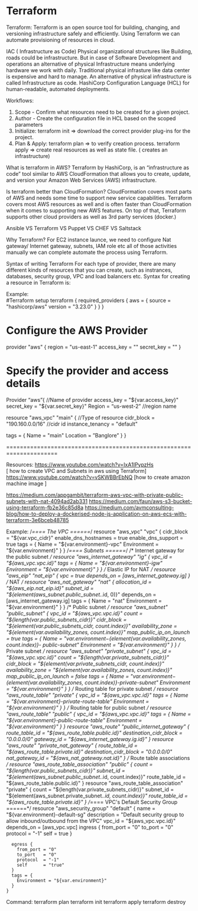 # Terraform

Terraform:
Terraform is an open source tool for building, changing, and versioning infrastructure safely and efficiently. Using Terraform we can automate provisioning of resources in cloud.

IAC ( Infrastructure as Code)
Physical organizational structures like Building, roads could be infrastructure. But in case of Software Development and operations an alternative of physical Infrastructure means underlying hardware we work with daily. Traditional physical infrasture like data center is expensive and hard to manage. An alternative of physical infrastructure is called Infrastructure as code.
HashiCorp Configuration Language (HCL) for human-readable, automated deployments.

Workflows:
1.	Scope - Confirm what resources need to be created for a given project.
2.	Author - Create the configuration file in HCL based on the scoped parameters
3.	Initialize: terraform init  => download the correct provider plug-ins for the project.
4.	Plan & Apply: terraform plan => to verify creation process. terraform apply => create real resources as well as state file. ( creates an infrastructure)

What is terraform in AWS?
Terraform by HashiCorp, is an “infrastructure as code” tool similar to AWS CloudFormation that allows you to create, update, and version your Amazon Web Services (AWS) infrastructure.

Is terraform better than CloudFormation?
CloudFormation covers most parts of AWS and needs some time to support new service capabilities. Terraform covers most AWS resources as well and is often faster than CloudFormation when it comes to supporting new AWS features. On top of that, Terraform supports other cloud providers as well as 3rd party services (docker.)


Ansible VS Terraform VS Puppet VS CHEF VS Saltstack


 
Why Terraform?
For EC2 instance launce, we need to configure Nat gateway/ Internet gateway, subnets, IAM role etc all of those activities manually we can complete automate the process using Terraform.

Syntax of writing Terraform
For each type of provider, there are many different kinds of resources that you can create, such as instrances, databases, security group, VPC and load balancers etc. Syntax for creating a resource in Terraform is:
 
Example:  
#Terraform setup
terraform {
  required_providers {
     aws = {
      source  = "hashicorp/aws"
      version = "3.23.0"
    }
  }
}
# Configure the AWS Provider
provider "aws" {
  region = "us-east-1"
  access_key = ""
  secret_key = ""
}

# Specify the provider and access details
Provider “aws”{				//Name of provider
	access_key = "${var.access_key}"
  secret_key = "${var.secret_key}"
Region 		= “us-west-2”		//region name

resource "aws_vpc" "main" {		//Type of resource 
  cidr_block       = "190.160.0.0/16"	//cidr id
  instance_tenancy = "default"

  tags = {
    Name = "main"
    Location = ”Banglore”
  }
}


=====================================================================



Resources:
https://www.youtube.com/watch?v=IxA1IPypzHs     
 [ how to create VPC and Subnets in aws using Terraform]
https://www.youtube.com/watch?v=vSKWBBrEbNQ
[how to create amazon machine image ]

https://medium.com/appgambit/terraform-aws-vpc-with-private-public-subnets-with-nat-4094ad2ab331
https://medium.com/faun/aws-s3-bucket-using-terraform-fb2e36c85d8a
https://medium.com/avmconsulting-blog/how-to-deploy-a-dockerised-node-js-application-on-aws-ecs-with-terraform-3e6bceb48785

Example:
/*==== The VPC ======*/
	resource "aws_vpc" "vpc" {
	  cidr_block           = "${var.vpc_cidr}"
	  enable_dns_hostnames = true
	  enable_dns_support   = true
	  tags = {
	    Name        = "${var.environment}-vpc"
	    Environment = "${var.environment}"
	  }
	}
	/*==== Subnets ======*/
	/* Internet gateway for the public subnet */
	resource "aws_internet_gateway" "ig" {
	  vpc_id = "${aws_vpc.vpc.id}"
	  tags = {
	    Name        = "${var.environment}-igw"
	    Environment = "${var.environment}"
	  }
	}
	/* Elastic IP for NAT */
	resource "aws_eip" "nat_eip" {
	  vpc        = true
	  depends_on = [aws_internet_gateway.ig]
	}
	/* NAT */
	resource "aws_nat_gateway" "nat" {
	  allocation_id = "${aws_eip.nat_eip.id}"
	  subnet_id     = "${element(aws_subnet.public_subnet.*.id, 0)}"
	  depends_on    = [aws_internet_gateway.ig]
	  tags = {
	    Name        = "nat"
	    Environment = "${var.environment}"
	  }
	}
	/* Public subnet */
	resource "aws_subnet" "public_subnet" {
	  vpc_id                  = "${aws_vpc.vpc.id}"
	  count                   = "${length(var.public_subnets_cidr)}"
	  cidr_block              = "${element(var.public_subnets_cidr,   count.index)}"
	  availability_zone       = "${element(var.availability_zones,   count.index)}"
	  map_public_ip_on_launch = true
	  tags = {
	    Name        = "${var.environment}-${element(var.availability_zones, count.index)}-      public-subnet"
	    Environment = "${var.environment}"
	  }
	}
	/* Private subnet */
	resource "aws_subnet" "private_subnet" {
	  vpc_id                  = "${aws_vpc.vpc.id}"
	  count                   = "${length(var.private_subnets_cidr)}"
	  cidr_block              = "${element(var.private_subnets_cidr, count.index)}"
	  availability_zone       = "${element(var.availability_zones,   count.index)}"
	  map_public_ip_on_launch = false
	  tags = {
	    Name        = "${var.environment}-${element(var.availability_zones, count.index)}-private-subnet"
	    Environment = "${var.environment}"
	  }
	}
	/* Routing table for private subnet */
	resource "aws_route_table" "private" {
	  vpc_id = "${aws_vpc.vpc.id}"
	  tags = {
	    Name        = "${var.environment}-private-route-table"
	    Environment = "${var.environment}"
	  }
	}
	/* Routing table for public subnet */
	resource "aws_route_table" "public" {
	  vpc_id = "${aws_vpc.vpc.id}"
	  tags = {
	    Name        = "${var.environment}-public-route-table"
	    Environment = "${var.environment}"
	  }
	}
	resource "aws_route" "public_internet_gateway" {
	  route_table_id         = "${aws_route_table.public.id}"
	  destination_cidr_block = "0.0.0.0/0"
	  gateway_id             = "${aws_internet_gateway.ig.id}"
	}
	resource "aws_route" "private_nat_gateway" {
	  route_table_id         = "${aws_route_table.private.id}"
	  destination_cidr_block = "0.0.0.0/0"
	  nat_gateway_id         = "${aws_nat_gateway.nat.id}"
	}
	/* Route table associations */
	resource "aws_route_table_association" "public" {
	  count          = "${length(var.public_subnets_cidr)}"
	  subnet_id      = "${element(aws_subnet.public_subnet.*.id, count.index)}"
	  route_table_id = "${aws_route_table.public.id}"
	}
	resource "aws_route_table_association" "private" {
	  count          = "${length(var.private_subnets_cidr)}"
	  subnet_id      = "${element(aws_subnet.private_subnet.*.id, count.index)}"
	  route_table_id = "${aws_route_table.private.id}"
	}
	/*==== VPC's Default Security Group ======*/
	resource "aws_security_group" "default" {
	  name        = "${var.environment}-default-sg"
	  description = "Default security group to allow inbound/outbound from the VPC"
	  vpc_id      = "${aws_vpc.vpc.id}"
	  depends_on  = [aws_vpc.vpc]
	  ingress {
	    from_port = "0"
	    to_port   = "0"
	    protocol  = "-1"
	    self      = true
	  }
	  
	  egress {
	    from_port = "0"
	    to_port   = "0"
	    protocol  = "-1"
	    self      = "true"
	  }
	  tags = {
	    Environment = "${var.environment}"
	  }
	}
Command: 
terraform plan
terraform init
terraform apply
terraform destroy


